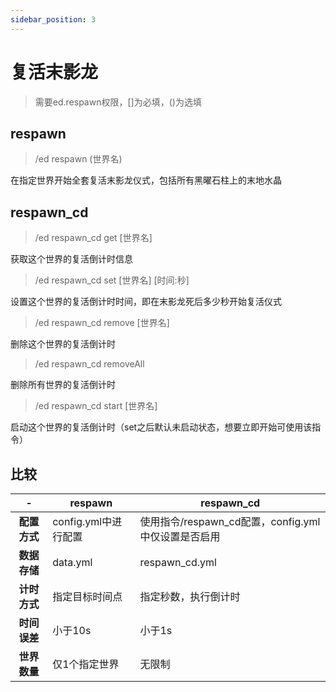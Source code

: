 ```yaml
---
sidebar_position: 3
---
```


# 复活末影龙
> 需要ed.respawn权限，[]为必填，()为选填

## respawn
> /ed respawn (世界名)

在指定世界开始全套复活末影龙仪式，包括所有黑曜石柱上的末地水晶

## respawn_cd
> /ed respawn_cd get [世界名]

获取这个世界的复活倒计时信息
> /ed respawn_cd set [世界名]  [时间:秒]

设置这个世界的复活倒计时时间，即在末影龙死后多少秒开始复活仪式
> /ed respawn_cd remove [世界名]

删除这个世界的复活倒计时
> /ed respawn_cd removeAll

删除所有世界的复活倒计时
> /ed respawn_cd start [世界名]

启动这个世界的复活倒计时（set之后默认未启动状态，想要立即开始可使用该指令）

## 比较
| - | respawn | respawn_cd |
| :----: | ---- | ---- |
| **配置方式** | config.yml中进行配置 | 使用指令/respawn_cd配置，config.yml中仅设置是否启用 |
| **数据存储** | data.yml | respawn_cd.yml |
| **计时方式** | 指定目标时间点 | 指定秒数，执行倒计时 |
| **时间误差** | 小于10s | 小于1s |
| **世界数量** | 仅1个指定世界 | 无限制 |
